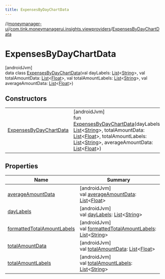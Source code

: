 ```yaml
---
title: ExpensesByDayChartData
---
```

//[moneymanager-ui](../../../index.html)/[com.tink.moneymanagerui.insights.viewproviders](../index.html)/[ExpensesByDayChartData](index.html)



# ExpensesByDayChartData



[androidJvm]\
data class [ExpensesByDayChartData](index.html)(val dayLabels: [List](https://kotlinlang.org/api/latest/jvm/stdlib/kotlin.collections/-list/index.html)&lt;[String](https://kotlinlang.org/api/latest/jvm/stdlib/kotlin/-string/index.html)&gt;, val totalAmountData: [List](https://kotlinlang.org/api/latest/jvm/stdlib/kotlin.collections/-list/index.html)&lt;[Float](https://kotlinlang.org/api/latest/jvm/stdlib/kotlin/-float/index.html)&gt;, val totalAmountLabels: [List](https://kotlinlang.org/api/latest/jvm/stdlib/kotlin.collections/-list/index.html)&lt;[String](https://kotlinlang.org/api/latest/jvm/stdlib/kotlin/-string/index.html)&gt;, val averageAmountData: [List](https://kotlinlang.org/api/latest/jvm/stdlib/kotlin.collections/-list/index.html)&lt;[Float](https://kotlinlang.org/api/latest/jvm/stdlib/kotlin/-float/index.html)&gt;)



## Constructors


| | |
|---|---|
| [ExpensesByDayChartData](-expenses-by-day-chart-data.html) | [androidJvm]<br>fun [ExpensesByDayChartData](-expenses-by-day-chart-data.html)(dayLabels: [List](https://kotlinlang.org/api/latest/jvm/stdlib/kotlin.collections/-list/index.html)&lt;[String](https://kotlinlang.org/api/latest/jvm/stdlib/kotlin/-string/index.html)&gt;, totalAmountData: [List](https://kotlinlang.org/api/latest/jvm/stdlib/kotlin.collections/-list/index.html)&lt;[Float](https://kotlinlang.org/api/latest/jvm/stdlib/kotlin/-float/index.html)&gt;, totalAmountLabels: [List](https://kotlinlang.org/api/latest/jvm/stdlib/kotlin.collections/-list/index.html)&lt;[String](https://kotlinlang.org/api/latest/jvm/stdlib/kotlin/-string/index.html)&gt;, averageAmountData: [List](https://kotlinlang.org/api/latest/jvm/stdlib/kotlin.collections/-list/index.html)&lt;[Float](https://kotlinlang.org/api/latest/jvm/stdlib/kotlin/-float/index.html)&gt;) |


## Properties


| Name | Summary |
|---|---|
| [averageAmountData](average-amount-data.html) | [androidJvm]<br>val [averageAmountData](average-amount-data.html): [List](https://kotlinlang.org/api/latest/jvm/stdlib/kotlin.collections/-list/index.html)&lt;[Float](https://kotlinlang.org/api/latest/jvm/stdlib/kotlin/-float/index.html)&gt; |
| [dayLabels](day-labels.html) | [androidJvm]<br>val [dayLabels](day-labels.html): [List](https://kotlinlang.org/api/latest/jvm/stdlib/kotlin.collections/-list/index.html)&lt;[String](https://kotlinlang.org/api/latest/jvm/stdlib/kotlin/-string/index.html)&gt; |
| [formattedTotalAmountLabels](formatted-total-amount-labels.html) | [androidJvm]<br>val [formattedTotalAmountLabels](formatted-total-amount-labels.html): [List](https://kotlinlang.org/api/latest/jvm/stdlib/kotlin.collections/-list/index.html)&lt;[String](https://kotlinlang.org/api/latest/jvm/stdlib/kotlin/-string/index.html)&gt; |
| [totalAmountData](total-amount-data.html) | [androidJvm]<br>val [totalAmountData](total-amount-data.html): [List](https://kotlinlang.org/api/latest/jvm/stdlib/kotlin.collections/-list/index.html)&lt;[Float](https://kotlinlang.org/api/latest/jvm/stdlib/kotlin/-float/index.html)&gt; |
| [totalAmountLabels](total-amount-labels.html) | [androidJvm]<br>val [totalAmountLabels](total-amount-labels.html): [List](https://kotlinlang.org/api/latest/jvm/stdlib/kotlin.collections/-list/index.html)&lt;[String](https://kotlinlang.org/api/latest/jvm/stdlib/kotlin/-string/index.html)&gt; |

